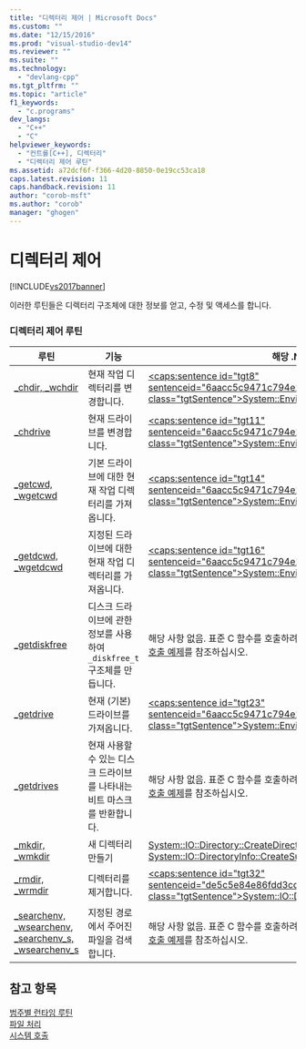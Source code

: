 ```yaml
---
title: "디렉터리 제어 | Microsoft Docs"
ms.custom: ""
ms.date: "12/15/2016"
ms.prod: "visual-studio-dev14"
ms.reviewer: ""
ms.suite: ""
ms.technology: 
  - "devlang-cpp"
ms.tgt_pltfrm: ""
ms.topic: "article"
f1_keywords: 
  - "c.programs"
dev_langs: 
  - "C++"
  - "C"
helpviewer_keywords: 
  - "컨트롤[C++], 디렉터리"
  - "디렉터리 제어 루틴"
ms.assetid: a72dcf6f-f366-4d20-8850-0e19cc53ca18
caps.latest.revision: 11
caps.handback.revision: 11
author: "corob-msft"
ms.author: "corob"
manager: "ghogen"
---
```

# 디렉터리 제어
[!INCLUDE[vs2017banner](../assembler/inline/includes/vs2017banner.md)]

이러한 루틴들은 디렉터리 구조체에 대한 정보를 얻고, 수정 및 액세스를 합니다.  
  
### 디렉터리 제어 루틴  
  
|루틴|기능|해당 .NET Framework|  
|--------|--------|-----------------------|  
|[\_chdir, \_wchdir](../c-runtime-library/reference/chdir-wchdir.md)|현재 작업 디렉터리를 변경합니다.|[\<caps:sentence id\="tgt8" sentenceid\="6aacc5c9471c794e236850e17f3f1787" class\="tgtSentence"\>System::Environment::CurrentDirectory\<\/caps:sentence\>](https://msdn.microsoft.com/en-us/library/system.environment.currentdirectory.aspx)|  
|[\_chdrive](../c-runtime-library/reference/chdrive.md)|현재 드라이브를 변경합니다.|[\<caps:sentence id\="tgt11" sentenceid\="6aacc5c9471c794e236850e17f3f1787" class\="tgtSentence"\>System::Environment::CurrentDirectory\<\/caps:sentence\>](https://msdn.microsoft.com/en-us/library/system.environment.currentdirectory.aspx)|  
|[\_getcwd, \_wgetcwd](../c-runtime-library/reference/getcwd-wgetcwd.md)|기본 드라이브에 대한 현재 작업 디렉터리를 가져옵니다.|[\<caps:sentence id\="tgt14" sentenceid\="6aacc5c9471c794e236850e17f3f1787" class\="tgtSentence"\>System::Environment::CurrentDirectory\<\/caps:sentence\>](https://msdn.microsoft.com/en-us/library/system.environment.currentdirectory.aspx)|  
|[\_getdcwd, \_wgetdcwd](../c-runtime-library/reference/getdcwd-wgetdcwd.md)|지정된 드라이브에 대한 현재 작업 디렉터리를 가져옵니다.|[\<caps:sentence id\="tgt16" sentenceid\="6aacc5c9471c794e236850e17f3f1787" class\="tgtSentence"\>System::Environment::CurrentDirectory\<\/caps:sentence\>](https://msdn.microsoft.com/en-us/library/system.environment.currentdirectory.aspx)|  
|[\_getdiskfree](../c-runtime-library/reference/getdiskfree.md)|디스크 드라이브에 관한 정보를 사용하여 `_diskfree_t` 구조체를 만듭니다.|해당 사항 없음.  표준 C 함수를 호출하려면 `PInvoke`를 사용합니다.  자세한 내용은 [플랫폼 호출 예제](../Topic/Platform%20Invoke%20Examples.md)를 참조하십시오.|  
|[\_getdrive](../c-runtime-library/reference/getdrive.md)|현재 \(기본\) 드라이브를 가져옵니다.|[\<caps:sentence id\="tgt23" sentenceid\="6aacc5c9471c794e236850e17f3f1787" class\="tgtSentence"\>System::Environment::CurrentDirectory\<\/caps:sentence\>](https://msdn.microsoft.com/en-us/library/system.environment.currentdirectory.aspx)|  
|[\_getdrives](../c-runtime-library/reference/getdrives.md)|현재 사용할 수 있는 디스크 드라이브를 나타내는 비트 마스크를 반환합니다.|해당 사항 없음.  표준 C 함수를 호출하려면 `PInvoke`를 사용합니다.  자세한 내용은 [플랫폼 호출 예제](../Topic/Platform%20Invoke%20Examples.md)를 참조하십시오.|  
|[\_mkdir, \_wmkdir](../c-runtime-library/reference/mkdir-wmkdir.md)|새 디렉터리 만들기|[System::IO::Directory::CreateDirectory](https://msdn.microsoft.com/en-us/library/system.io.directory.createdirectory.aspx),  [System::IO::DirectoryInfo::CreateSubdirectory](https://msdn.microsoft.com/en-us/library/system.io.directoryinfo.createsubdirectory.aspx)|  
|[\_rmdir, \_wrmdir](../c-runtime-library/reference/rmdir-wrmdir.md)|디렉터리를 제거합니다.|[\<caps:sentence id\="tgt32" sentenceid\="de5c5e84e86fdd3cd99296d3b2518f57" class\="tgtSentence"\>System::IO::Directory::Delete\<\/caps:sentence\>](https://msdn.microsoft.com/en-us/library/system.io.directory.delete.aspx)|  
|[\_searchenv, \_wsearchenv](../c-runtime-library/reference/searchenv-wsearchenv.md), [\_searchenv\_s, \_wsearchenv\_s](../c-runtime-library/reference/searchenv-s-wsearchenv-s.md)|지정된 경로에서 주어진 파일을 검색합니다.|해당 사항 없음.  표준 C 함수를 호출하려면 `PInvoke`를 사용합니다.  자세한 내용은 [플랫폼 호출 예제](../Topic/Platform%20Invoke%20Examples.md)를 참조하십시오.|  
  
## 참고 항목  
 [범주별 런타임 루틴](../c-runtime-library/run-time-routines-by-category.md)   
 [파일 처리](../c-runtime-library/file-handling.md)   
 [시스템 호출](../c-runtime-library/system-calls.md)